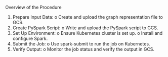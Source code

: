 
Overview of the Procedure
1.	Prepare Input Data:
o	Create and upload the graph representation file to GCS.
2.	Create PySpark Script:
o	Write and upload the PySpark script to GCS.
3.	Set Up Environment:
o	Ensure Kubernetes cluster is set up.
o	Install and configure Spark.
4.	Submit the Job:
o	Use spark-submit to run the job on Kubernetes.
5.	Verify Output:
o	Monitor the job status and verify the output in GCS.
